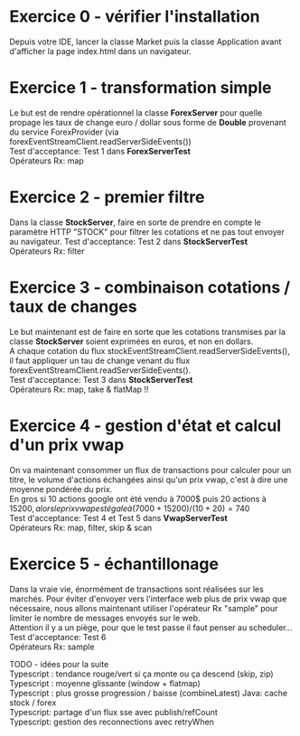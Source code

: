 # Exercice 0 - vérifier l'installation
Depuis votre IDE, lancer la classe Market puis la classe Application avant d'afficher la page index.html dans un navigateur.

# Exercice 1 -  transformation simple
 Le but est de rendre opérationnel la classe **ForexServer** pour quelle propage les taux de change euro / dollar 
 sous forme de **Double** provenant du service ForexProvider (via forexEventStreamClient.readServerSideEvents())  
 Test d'acceptance: Test 1 dans **ForexServerTest**  
 Opérateurs Rx: map  
 

# Exercice 2 -  premier filtre
 Dans la classe **StockServer**, faire en sorte de prendre en compte le paramètre HTTP "STOCK" pour filtrer les 
 cotations et ne pas tout envoyer au navigateur. 
 Test d'acceptance: Test 2 dans **StockServerTest**  
 Opérateurs Rx: filter  

# Exercice 3 -  combinaison cotations / taux de changes
 Le but maintenant est de faire en sorte que les cotations transmises par la classe **StockServer** soient exprimées 
 en euros, et non en dollars.  
 A chaque cotation du flux stockEventStreamClient.readServerSideEvents(), il faut appliquer un tau de change venant du 
 flux forexEventStreamClient.readServerSideEvents().  
 Test d'acceptance: Test 3 dans **StockServerTest**  
 Opérateurs Rx: map, take & flatMap !!  

# Exercice 4 -  gestion d'état et calcul d'un prix vwap
 On va maintenant consommer un flux de transactions pour calculer pour un titre, le volume d'actions échangées 
 ainsi qu'un prix vwap, c'est à dire une moyenne pondérée du prix.  
 En gros si 10 actions google ont été vendu à 7000$ puis 20 actions à 15200$, alors le prix vwap est égale à 
 (7000 + 15200) / (10 + 20) = 740$  
 Test d'acceptance: Test 4 et Test 5 dans **VwapServerTest**  
 Opérateurs Rx: map, filter, skip & scan 

# Exercice 5 -  échantillonage
 Dans la vraie vie, énormément de transactions sont réalisées sur les marchés. Pour éviter d'envoyer vers l'interface 
 web plus de prix vwap que nécessaire, nous allons maintenant utiliser l'opérateur Rx "sample" pour limiter le nombre de 
 messages envoyés sur le web.  
 Attention il y a un piège, pour que le test passe il faut penser au scheduler...
 Test d'acceptance: Test 6  
 Opérateurs Rx: sample 

TODO - idées pour la suite    
Typescript : tendance rouge/vert si ça monte ou ça descend  (skip, zip)
Typescript : moyenne glissante (window + flatmap)  
Typescript : plus grosse progression / baisse (combineLatest)
Java: cache stock / forex  
Typescript: partage d'un flux sse avec publish/refCount    
Typescript: gestion des reconnections avec retryWhen  



